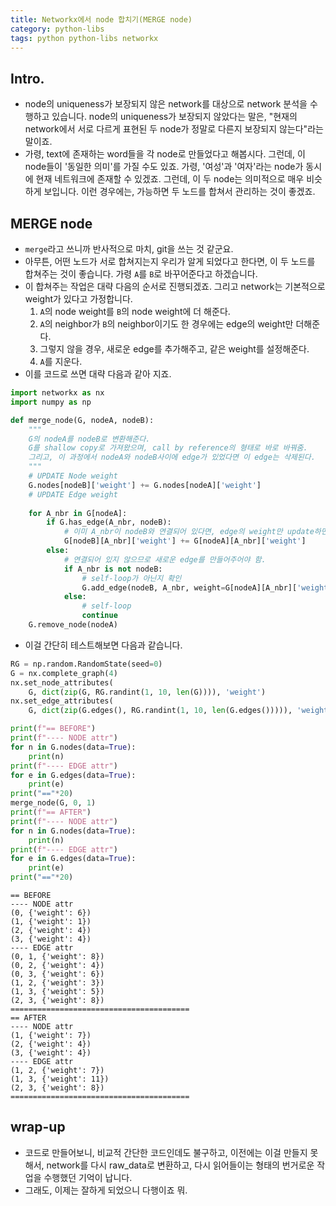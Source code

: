 ```yaml
---
title: Networkx에서 node 합치기(MERGE node)
category: python-libs
tags: python python-libs networkx 
---
```


## Intro. 

- node의 uniqueness가 보장되지 않은 network를 대상으로 network 분석을 수행하고 있습니다. node의 uniqueness가 보장되지 않았다는 말은, "현재의 network에서 서로 다르게 표현된 두 node가 정말로 다른지 보장되지 않는다"라는 말이죠. 
- 가령, text에 존재하는 word들을 각 node로 만들었다고 해봅시다. 그런데, 이 node들이 '동일한 의미'를 가질 수도 있죠. 가령, '여성'과 '여자'라는 node가 동시에 현재 네트워크에 존재할 수 있겠죠. 그런데, 이 두 node는 의미적으로 매우 비슷하게 보입니다. 이런 경우에는, 가능하면 두 노드를 합쳐서 관리하는 것이 좋겠죠. 

## MERGE node 

- `merge`라고 쓰니까 반사적으로 마치, git을 쓰는 것 같군요. 
- 아무튼, 어떤 노드가 서로 합쳐지는지 우리가 알게 되었다고 한다면, 이 두 노드를 합쳐주는 것이 좋습니다. 가령 `A`를 `B`로 바꾸어준다고 하겠습니다.
- 이 합쳐주는 작업은 대략 다음의 순서로 진행되겠죠. 그리고 network는 기본적으로 weight가 있다고 가정합니다.
    1) `A`의 node weight를 `B`의 node weight에 더 해준다. 
    2) `A`의 neighbor가 `B`의 neighbor이기도 한 경우에는 edge의 weight만 더해준다. 
    3) 그렇지 않을 경우, 새로운 edge를 추가해주고, 같은 weight를 설정해준다. 
    4) `A`를 지운다.
- 이를 코드로 쓰면 대략 다음과 같아 지죠. 

```python
import networkx as nx 
import numpy as np 

def merge_node(G, nodeA, nodeB):
    """
    G의 nodeA를 nodeB로 변환해준다. 
    G를 shallow copy로 가져왔으며, call by reference의 형태로 바로 바꿔줌. 
    그리고, 이 과정에서 nodeA와 nodeB사이에 edge가 있었다면 이 edge는 삭제된다.
    """
    # UPDATE Node weight
    G.nodes[nodeB]['weight'] += G.nodes[nodeA]['weight']
    # UPDATE Edge weight
    
    for A_nbr in G[nodeA]:
        if G.has_edge(A_nbr, nodeB):
            # 이미 A_nbr이 nodeB와 연결되어 있다면, edge의 weight만 update하면 됨.
            G[nodeB][A_nbr]['weight'] += G[nodeA][A_nbr]['weight']
        else:
            # 연결되어 있지 않으므로 새로운 edge를 만들어주어야 함.
            if A_nbr is not nodeB: 
                # self-loop가 아닌지 확인
                G.add_edge(nodeB, A_nbr, weight=G[nodeA][A_nbr]['weight'])
            else: 
                # self-loop
                continue
    G.remove_node(nodeA)
```

- 이걸 간단히 테스트해보면 다음과 같습니다. 

```python
RG = np.random.RandomState(seed=0)
G = nx.complete_graph(4)
nx.set_node_attributes(
    G, dict(zip(G, RG.randint(1, 10, len(G)))), 'weight')
nx.set_edge_attributes(
    G, dict(zip(G.edges(), RG.randint(1, 10, len(G.edges())))), 'weight')

print(f"== BEFORE")
print(f"---- NODE attr")
for n in G.nodes(data=True): 
    print(n)
print(f"---- EDGE attr")
for e in G.edges(data=True):
    print(e)
print("=="*20)
merge_node(G, 0, 1)
print(f"== AFTER")
print(f"---- NODE attr")
for n in G.nodes(data=True):
    print(n)
print(f"---- EDGE attr")
for e in G.edges(data=True):
    print(e)
print("=="*20)
```

```
== BEFORE
---- NODE attr
(0, {'weight': 6})
(1, {'weight': 1})
(2, {'weight': 4})
(3, {'weight': 4})
---- EDGE attr
(0, 1, {'weight': 8})
(0, 2, {'weight': 4})
(0, 3, {'weight': 6})
(1, 2, {'weight': 3})
(1, 3, {'weight': 5})
(2, 3, {'weight': 8})
========================================
== AFTER
---- NODE attr
(1, {'weight': 7})
(2, {'weight': 4})
(3, {'weight': 4})
---- EDGE attr
(1, 2, {'weight': 7})
(1, 3, {'weight': 11})
(2, 3, {'weight': 8})
========================================
```


## wrap-up

- 코드로 만들어보니, 비교적 간단한 코드인데도 불구하고, 이전에는 이걸 만들지 못해서, network를 다시 raw_data로 변환하고, 다시 읽어들이는 형태의 번거로운 작업을 수행했던 기억이 납니다. 
- 그래도, 이제는 잘하게 되었으니 다행이죠 뭐. 